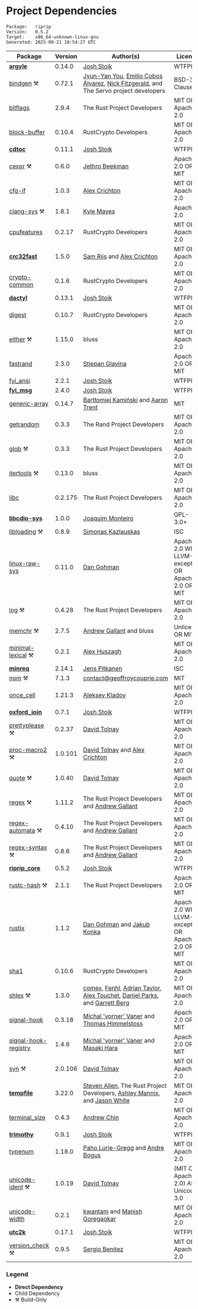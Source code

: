 # Project Dependencies
    Package:   riprip
    Version:   0.5.2
    Target:    x86_64-unknown-linux-gnu
    Generated: 2025-09-21 18:54:27 UTC

| Package | Version | Author(s) | License |
| ---- | ---- | ---- | ---- |
| [**argyle**](https://github.com/Blobfolio/argyle) | 0.14.0 | [Josh Stoik](mailto:josh@blobfolio.com) | WTFPL |
| [bindgen](https://github.com/rust-lang/rust-bindgen) ⚒️ | 0.72.1 | [Jyun-Yan You](mailto:jyyou.tw@gmail.com), [Emilio Cobos Álvarez](mailto:emilio@crisal.io), [Nick Fitzgerald](mailto:fitzgen@gmail.com), and The Servo project developers | BSD-3-Clause |
| [bitflags](https://github.com/bitflags/bitflags) | 2.9.4 | The Rust Project Developers | MIT OR Apache-2.0 |
| [block-buffer](https://github.com/RustCrypto/utils) | 0.10.4 | RustCrypto Developers | MIT OR Apache-2.0 |
| [**cdtoc**](https://github.com/Blobfolio/cdtoc) | 0.11.1 | [Josh Stoik](mailto:josh@blobfolio.com) | WTFPL |
| [cexpr](https://github.com/jethrogb/rust-cexpr) ⚒️ | 0.6.0 | [Jethro Beekman](mailto:jethro@jbeekman.nl) | Apache-2.0 OR MIT |
| [cfg-if](https://github.com/rust-lang/cfg-if) | 1.0.3 | [Alex Crichton](mailto:alex@alexcrichton.com) | MIT OR Apache-2.0 |
| [clang-sys](https://github.com/KyleMayes/clang-sys) ⚒️ | 1.8.1 | [Kyle Mayes](mailto:kyle@mayeses.com) | Apache-2.0 |
| [cpufeatures](https://github.com/RustCrypto/utils) | 0.2.17 | RustCrypto Developers | MIT OR Apache-2.0 |
| [**crc32fast**](https://github.com/srijs/rust-crc32fast) | 1.5.0 | [Sam Rijs](mailto:srijs@airpost.net) and [Alex Crichton](mailto:alex@alexcrichton.com) | MIT OR Apache-2.0 |
| [crypto-common](https://github.com/RustCrypto/traits) | 0.1.6 | RustCrypto Developers | MIT OR Apache-2.0 |
| [**dactyl**](https://github.com/Blobfolio/dactyl) | 0.13.1 | [Josh Stoik](mailto:josh@blobfolio.com) | WTFPL |
| [digest](https://github.com/RustCrypto/traits) | 0.10.7 | RustCrypto Developers | MIT OR Apache-2.0 |
| [either](https://github.com/rayon-rs/either) ⚒️ | 1.15.0 | bluss | MIT OR Apache-2.0 |
| [fastrand](https://github.com/smol-rs/fastrand) | 2.3.0 | [Stjepan Glavina](mailto:stjepang@gmail.com) | Apache-2.0 OR MIT |
| [fyi_ansi](https://github.com/Blobfolio/fyi) | 2.2.1 | [Josh Stoik](mailto:josh@blobfolio.com) | WTFPL |
| [**fyi_msg**](https://github.com/Blobfolio/fyi) | 2.4.0 | [Josh Stoik](mailto:josh@blobfolio.com) | WTFPL |
| [generic-array](https://github.com/fizyk20/generic-array.git) | 0.14.7 | [Bartłomiej Kamiński](mailto:fizyk20@gmail.com) and [Aaron Trent](mailto:novacrazy@gmail.com) | MIT |
| [getrandom](https://github.com/rust-random/getrandom) | 0.3.3 | The Rand Project Developers | MIT OR Apache-2.0 |
| [glob](https://github.com/rust-lang/glob) ⚒️ | 0.3.3 | The Rust Project Developers | MIT OR Apache-2.0 |
| [itertools](https://github.com/rust-itertools/itertools) ⚒️ | 0.13.0 | bluss | MIT OR Apache-2.0 |
| [libc](https://github.com/rust-lang/libc) | 0.2.175 | The Rust Project Developers | MIT OR Apache-2.0 |
| [**libcdio-sys**](https://github.com/MonterraByte/libcdio-sys) | 1.0.0 | [Joaquim Monteiro](mailto:joaquim.monteiro@protonmail.com) | GPL-3.0+ |
| [libloading](https://github.com/nagisa/rust_libloading/) ⚒️ | 0.8.9 | [Simonas Kazlauskas](mailto:libloading@kazlauskas.me) | ISC |
| [linux-raw-sys](https://github.com/sunfishcode/linux-raw-sys) | 0.11.0 | [Dan Gohman](mailto:dev@sunfishcode.online) | Apache-2.0 WITH LLVM-exception OR Apache-2.0 OR MIT |
| [log](https://github.com/rust-lang/log) ⚒️ | 0.4.28 | The Rust Project Developers | MIT OR Apache-2.0 |
| [memchr](https://github.com/BurntSushi/memchr) ⚒️ | 2.7.5 | [Andrew Gallant](mailto:jamslam@gmail.com) and bluss | Unlicense OR MIT |
| [minimal-lexical](https://github.com/Alexhuszagh/minimal-lexical) ⚒️ | 0.2.1 | [Alex Huszagh](mailto:ahuszagh@gmail.com) | MIT OR Apache-2.0 |
| [**minreq**](https://github.com/neonmoe/minreq) | 2.14.1 | [Jens Pitkanen](mailto:jens@neon.moe) | ISC |
| [nom](https://github.com/Geal/nom) ⚒️ | 7.1.3 | contact@geoffroycouprie.com | MIT |
| [once_cell](https://github.com/matklad/once_cell) | 1.21.3 | [Aleksey Kladov](mailto:aleksey.kladov@gmail.com) | MIT OR Apache-2.0 |
| [**oxford_join**](https://github.com/Blobfolio/oxford_join) | 0.7.1 | [Josh Stoik](mailto:josh@blobfolio.com) | WTFPL |
| [prettyplease](https://github.com/dtolnay/prettyplease) ⚒️ | 0.2.37 | [David Tolnay](mailto:dtolnay@gmail.com) | MIT OR Apache-2.0 |
| [proc-macro2](https://github.com/dtolnay/proc-macro2) ⚒️ | 1.0.101 | [David Tolnay](mailto:dtolnay@gmail.com) and [Alex Crichton](mailto:alex@alexcrichton.com) | MIT OR Apache-2.0 |
| [quote](https://github.com/dtolnay/quote) ⚒️ | 1.0.40 | [David Tolnay](mailto:dtolnay@gmail.com) | MIT OR Apache-2.0 |
| [regex](https://github.com/rust-lang/regex) ⚒️ | 1.11.2 | The Rust Project Developers and [Andrew Gallant](mailto:jamslam@gmail.com) | MIT OR Apache-2.0 |
| [regex-automata](https://github.com/rust-lang/regex) ⚒️ | 0.4.10 | The Rust Project Developers and [Andrew Gallant](mailto:jamslam@gmail.com) | MIT OR Apache-2.0 |
| [regex-syntax](https://github.com/rust-lang/regex) ⚒️ | 0.8.6 | The Rust Project Developers and [Andrew Gallant](mailto:jamslam@gmail.com) | MIT OR Apache-2.0 |
| [**riprip_core**](https://github.com/Blobfolio/riprip) | 0.5.2 | [Josh Stoik](mailto:josh@blobfolio.com) | WTFPL |
| [rustc-hash](https://github.com/rust-lang/rustc-hash) ⚒️ | 2.1.1 | The Rust Project Developers | Apache-2.0 OR MIT |
| [rustix](https://github.com/bytecodealliance/rustix) | 1.1.2 | [Dan Gohman](mailto:dev@sunfishcode.online) and [Jakub Konka](mailto:kubkon@jakubkonka.com) | Apache-2.0 WITH LLVM-exception OR Apache-2.0 OR MIT |
| [sha1](https://github.com/RustCrypto/hashes) | 0.10.6 | RustCrypto Developers | MIT OR Apache-2.0 |
| [shlex](https://github.com/comex/rust-shlex) ⚒️ | 1.3.0 | [comex](mailto:comexk@gmail.com), [Fenhl](mailto:fenhl@fenhl.net), [Adrian Taylor](mailto:adetaylor@chromium.org), [Alex Touchet](mailto:alextouchet@outlook.com), [Daniel Parks](mailto:dp&#43;git@oxidized.org), and [Garrett Berg](mailto:googberg@gmail.com) | MIT OR Apache-2.0 |
| [signal-hook](https://github.com/vorner/signal-hook) | 0.3.18 | [Michal 'vorner' Vaner](mailto:vorner@vorner.cz) and [Thomas Himmelstoss](mailto:thimm@posteo.de) | Apache-2.0 OR MIT |
| [signal-hook-registry](https://github.com/vorner/signal-hook) | 1.4.6 | [Michal 'vorner' Vaner](mailto:vorner@vorner.cz) and [Masaki Hara](mailto:ackie.h.gmai@gmail.com) | Apache-2.0 OR MIT |
| [syn](https://github.com/dtolnay/syn) ⚒️ | 2.0.106 | [David Tolnay](mailto:dtolnay@gmail.com) | MIT OR Apache-2.0 |
| [**tempfile**](https://github.com/Stebalien/tempfile) | 3.22.0 | [Steven Allen](mailto:steven@stebalien.com), The Rust Project Developers, [Ashley Mannix](mailto:ashleymannix@live.com.au), and [Jason White](mailto:me@jasonwhite.io) | MIT OR Apache-2.0 |
| [terminal_size](https://github.com/eminence/terminal-size) | 0.4.3 | [Andrew Chin](mailto:achin@eminence32.net) | MIT OR Apache-2.0 |
| [**trimothy**](https://github.com/Blobfolio/trimothy) | 0.9.1 | [Josh Stoik](mailto:josh@blobfolio.com) | WTFPL |
| [typenum](https://github.com/paholg/typenum) | 1.18.0 | [Paho Lurie-Gregg](mailto:paho@paholg.com) and [Andre Bogus](mailto:bogusandre@gmail.com) | MIT OR Apache-2.0 |
| [unicode-ident](https://github.com/dtolnay/unicode-ident) ⚒️ | 1.0.19 | [David Tolnay](mailto:dtolnay@gmail.com) | (MIT OR Apache-2.0) AND Unicode-3.0 |
| [unicode-width](https://github.com/unicode-rs/unicode-width) | 0.2.1 | [kwantam](mailto:kwantam@gmail.com) and [Manish Goregaokar](mailto:manishsmail@gmail.com) | MIT OR Apache-2.0 |
| [**utc2k**](https://github.com/Blobfolio/utc2k) | 0.17.1 | [Josh Stoik](mailto:josh@blobfolio.com) | WTFPL |
| [version_check](https://github.com/SergioBenitez/version_check) ⚒️ | 0.9.5 | [Sergio Benitez](mailto:sb@sergio.bz) | MIT OR Apache-2.0 |

### Legend

* **Direct Dependency**
* Child Dependency
* ⚒️ Build-Only
